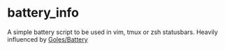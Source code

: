 # battery_info

A simple battery script to be used in vim, tmux or zsh statusbars.  Heavily influenced by [Goles/Battery](https://github.com/Goles/Battery)
